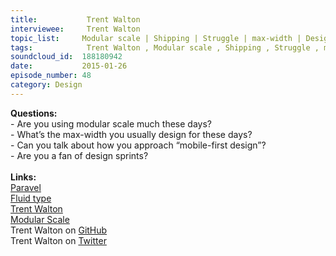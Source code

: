 ```yaml
--- 
title:           Trent Walton 
interviewee:     Trent Walton 
topic_list:     Modular scale | Shipping | Struggle | max-width | Design sprints | Mobile-first design
tags:            Trent Walton , Modular scale , Shipping , Struggle , max-width , Design sprints , Mobile-first design
soundcloud_id:  188180942
date:           2015-01-26
episode_number: 48
category: Design
---
```


<p class="show_notes_display"><b>Questions:</b><br>- Are you using modular scale much these days?<br>- What’s the max-width you usually design for these days?<br>- Can you talk about how you approach “mobile-first design”?<br>- Are you a fan of design sprints?<br><br><b>Links:</b><br><a rel="nofollow" target="_blank" href="http://paravelinc.com/">Paravel</a><br><a rel="nofollow" target="_blank" href="http://trentwalton.com/2012/06/19/fluid-type/">Fluid type</a><br><a rel="nofollow" target="_blank" href="http://trentwalton.com/">Trent Walton</a><br><a rel="nofollow" target="_blank" href="http://alistapart.com/article/more-meaningful-typography">Modular Scale</a><br>Trent Walton on <a rel="nofollow" target="_blank" href="https://github.com/TrentWalton">GitHub</a><br>Trent Walton on <a rel="nofollow" target="_blank" href="https://twitter.com/trentwalton">Twitter</a><br><br><br></p>
